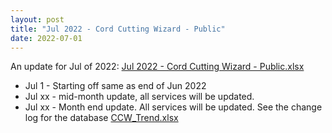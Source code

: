 ```yaml
---
layout: post
title: "Jul 2022 - Cord Cutting Wizard - Public"
date: 2022-07-01
---
```

<p>An update for Jul of 2022: <a href="/Jul 2022 - Cord Cutting Wizard - Public.xlsx">Jul 2022 - Cord Cutting Wizard - Public.xlsx</a>
  <p>
    <ul>
      <li>Jul 1 - Starting off same as end of Jun 2022
      <li>Jul xx - mid-month update, all services will be updated. 
      <li>Jul xx - Month end update. All services will be updated. See the change log for the database <a href="/CCW_Trend.xlsx">CCW_Trend.xlsx</a>
    </ul>
